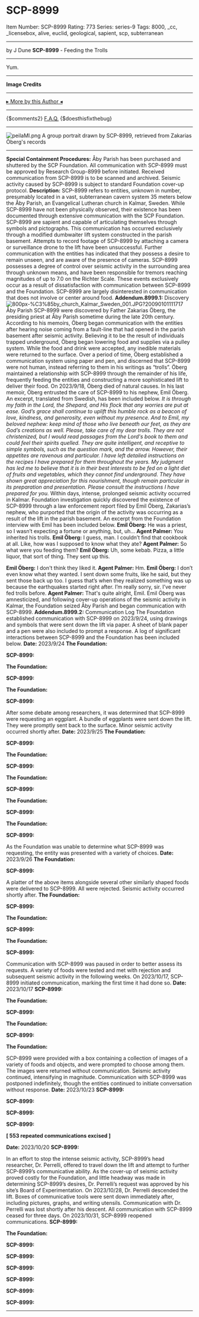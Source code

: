 # SCP-8999
Item Number: SCP-8999
Rating: 773
Series: series-9
Tags: 8000, _cc, _licensebox, alive, euclid, geological, sapient, scp, subterranean

---

by J Dune
**SCP-8999** \- Feeding the Trolls
* * *
Yum.
* * *
**Image Credits**
* * *
[▸ More by this Author ◂](http://www.scp-wiki.net/dr-dune-s-personnel-file)
* * *
{$comments2}
[F.A.Q.](https://scp-wiki.wikidot.com/component:info-ayers)
{$doesthisfixthebug}
* * *
![peilaMl.png](https://i.imgur.com/peilaMl.png)
A group portrait drawn by SCP-8999, retrieved from Zakarias Öberg's records
* * *
**Special Containment Procedures:** Åby Parish has been purchased and shuttered by the SCP Foundation. All communication with SCP-8999 must be approved by Research Group-8999 before initiated. Received communication from SCP-8999 is to be scanned and archived.
Seismic activity caused by SCP-8999 is subject to standard Foundation cover-up protocol.
**Description:** SCP-8999 refers to entities, unknown in number, presumably located in a vast, subterranean cavern system 35 meters below the Åby Parish, an Evangelical Lutheran church in Kalmar, Sweden.
While SCP-8999 have not been physically observed, their existence has been documented through extensive communication with the SCP Foundation. SCP-8999 are sapient and capable of articulating themselves through symbols and pictographs.
This communication has occurred exclusively through a modified dumbwaiter lift system constructed in the parish basement. Attempts to record footage of SCP-8999 by attaching a camera or surveillance drone to the lift have been unsuccessful. Further communication with the entities has indicated that they possess a desire to remain unseen, and are aware of the presence of cameras.
SCP-8999 possesses a degree of control over seismic activity in the surrounding area through unknown means, and have been responsible for tremors reaching magnitudes of up to 7.0 on the Richter Scale. These events exclusively occur as a result of dissatisfaction with communication between SCP-8999 and the Foundation.
SCP-8999 are largely disinterested in communication that does not involve or center around food.
**Addendum.8999.1:** Discovery
![800px-%C3%85by_church_Kalmar_Sweden_001.JPG?20090101111717](https://upload.wikimedia.org/wikipedia/commons/thumb/6/6f/%C3%85by_church_Kalmar_Sweden_001.JPG/800px-%C3%85by_church_Kalmar_Sweden_001.JPG?20090101111717)
Åby Parish
SCP-8999 were discovered by Father Zakarias Öberg, the presiding priest at Åby Parish sometime during the late 20th century. According to his memoirs, Öberg began communication with the entities after hearing noise coming from a fault-line that had opened in the parish basement after seismic activity. Believing it to be the result of individuals trapped underground, Öberg began lowering food and supplies via a pulley system. While the food and drink were accepted, any inedible materials were returned to the surface. Over a period of time, Öberg established a communication system using paper and pen, and discerned that SCP-8999 were not human, instead referring to them in his writings as “trolls”.
Öberg maintained a relationship with SCP-8999 through the remainder of his life, frequently feeding the entities and constructing a more sophisticated lift to deliver their food. On 2023/9/18, Öberg died of natural causes. In his last memoir, Öberg entrusted the care of SCP-8999 to his nephew, Emil Öberg. An excerpt, translated from Swedish, has been included below.
_It is through my faith in the Lord, the Shepard, and His flock that any worries are put at ease. God’s grace shall continue to uplift this humble rock as a beacon of love, kindness, and generosity, even without my presence._
_And to Emil, my beloved nephew: keep mind of those who live beneath our feet, as they are God’s creations as well. Please, take care of my dear trolls. They are not christenized, but I would read passages from the Lord's book to them and could feel their spirits quelled. They are quite intelligent, and receptive to simple symbols, such as the question mark, and the arrow._
_However, their appetites are ravenous and particular. I have left detailed instructions on the recipes I have prepared for them throughout the years. My judgment has led me to believe that it is in their best interests to be fed on a light diet of fruits and vegetables, which they cannot find underground. They have shown great appreciation for this nourishment, though remain particular in its preparation and presentation. Please consult the instructions I have prepared for you._
Within days, intense, prolonged seismic activity occurred in Kalmar. Foundation investigation quickly discovered the existence of SCP-8999 through a law enforcement report filed by Emil Öberg, Zakarias’s nephew, who purported that the origin of the activity was occurring as a result of the lift in the parish basement.
An excerpt from the Foundation interview with Emil has been included below.
**Emil Öberg:** He was a priest, so I wasn’t expecting a fortune or anything, but, uh…
**Agent Palmer:** You inherited his trolls.
**Emil Öberg:** I guess, man. I couldn’t find that cookbook at all. Like, how was I supposed to know what they ate?
**Agent Palmer:** So what were you feeding them?
**Emil Öberg:** Uh, some kebab. Pizza, a little liquor, that sort of thing. They sent up this.  
  

  
  
**Emil Öberg:** I don't think they liked it. 
**Agent Palmer:** Hm.
**Emil Öberg:** I don’t even know what they wanted. I sent down some fruits, like he said, but they sent those back up too. I guess that’s when they realized something was up because the earthquakes started right after. I’m really sorry, sir. I’ve never fed trolls before.
**Agent Palmer:** That's quite alright, Emil.
Emil Öberg was amnesticized, and following cover-up operations of the seismic activity in Kalmar, the Foundation seized Åby Parish and began communication with SCP-8999.
**Addendum.8999.2:** Communication Log
The Foundation established communication with SCP-8999 on 2023/9/24, using drawings and symbols that were sent down the lift via paper. A sheet of blank paper and a pen were also included to prompt a response.
A log of significant interactions between SCP-8999 and the Foundation has been included below.
**Date:** 2023/9/24
**The Foundation:**  
  

  

**SCP-8999:**  
  

  

**The Foundation:**  
  

  

**SCP-8999:**  
  

  

**The Foundation:**  
  

  

**SCP-8999:**  
  

  

After some debate among researchers, it was determined that SCP-8999 were requesting an eggplant. A bundle of eggplants were sent down the lift. They were promptly sent back to the surface. Minor seismic activity occurred shortly after.
**Date:** 2023/9/25
**The Foundation:**  
  

  

**SCP-8999:**  
  

  

**The Foundation:**  
  

  

**SCP-8999:**  
  

  

**The Foundation:**  
  

  

**SCP-8999:**  
  

  

**The Foundation:**  
  

  

**SCP-8999:**  
  

  

**The Foundation:**  
  

  

**SCP-8999:**  
  

  

As the Foundation was unable to determine what SCP-8999 was requesting, the entity was presented with a variety of choices.
**Date:** 2023/9/26
**The Foundation:**  
  

  

**SCP-8999:**  
  

  

A platter of the above items alongside several other similarly shaped foods were delivered to SCP-8999. All were rejected. Seismic activity occurred shortly after.
**The Foundation:**  
  

  

**SCP-8999:**  
  

  

**The Foundation:**  
  

  

**SCP-8999:**  
  

  

**The Foundation:**  
  

  

**SCP-8999:**  
  

  

Communication with SCP-8999 was paused in order to better assess its requests. A variety of foods were tested and met with rejection and subsequent seismic activity in the following weeks. On 2023/10/17, SCP-8999 initiated communication, marking the first time it had done so.
**Date:** 2023/10/17
**SCP-8999:**  
  

  

**The Foundation:**  
  

  

**SCP-8999:**  
  

  

**The Foundation:**  
  

  

**SCP-8999:**  
  

  

**The Foundation:**  
  

  

SCP-8999 were provided with a box containing a collection of images of a variety of foods and objects, and were prompted to choose among them. The images were returned without communication. Seismic activity continued, intensifying in magnitude.
Communication with SCP-8999 was postponed indefinitely, though the entities continued to initiate conversation without response.
**Date:** 2023/10/23
**SCP-8999:**  
  

  

**SCP-8999:**  
  

  

**SCP-8999:**  
  

  

**SCP-8999:**  
  

  

  

**[ 553 repeated communications excised ]**
  

  

**Date:** 2023/10/20
**SCP-8999:**  
  

  

In an effort to stop the intense seismic activity, SCP-8999’s head researcher, Dr. Perrelli, offered to travel down the lift and attempt to further SCP-8999’s communicative ability. As the cover-up of seismic activity proved costly for the Foundation, and little headway was made in determining SCP-8999’s desires, Dr. Perrelli’s request was approved by his site’s Board of Experimentation.
On 2023/10/28, Dr. Perrelli descended the lift. Boxes of communicative tools were sent down immediately after, including pictures, graphs, and writing utensils.
Communication with Dr. Perrelli was lost shortly after his descent. All communication with SCP-8999 ceased for three days. On 2023/10/31, SCP-8999 reopened communications.
**SCP-8999:**  
  

  

**The Foundation:**  
  

  

**SCP-8999:**  
  

  

  

**SCP-8999:**  
  

  

  

**SCP-8999:**  
  

  

**SCP-8999:**  
  

  

  

**SCP-8999:**  
  

  

**SCP-8999:**  
  

  

* * *